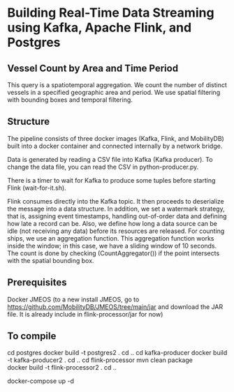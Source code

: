 # Building Real-Time Data Streaming using Kafka, Apache Flink, and Postgres

## Vessel Count by Area and Time Period
This query is a spatiotemporal aggregation. We count the number of distinct vessels in a specified geographic area and period. We use spatial filtering with bounding boxes and temporal filtering.

## Structure
The pipeline consists of three docker images (Kafka, Flink, and MobilityDB) built into a docker container and connected internally by a network bridge.

Data is generated by reading a CSV file into Kafka (Kafka producer). To change the data file, you can read the CSV in python-producer.py.

There is a timer to wait for Kafka to produce some tuples before starting Flink (wait-for-it.sh).  

Flink consumes directly into the Kafka topic. It then proceeds to deserialize the message into a data structure. In addition, we set a watermark strategy, that is, assigning event timestamps, handling out-of-order data and defining how late a record can be. Also, we define how long a data source can be idle (not receiving any data) before its resources are released. For counting ships, we use an aggregation function. This aggregation function works inside the window; in this case, we have a sliding window of 10 seconds. The count is done by checking (CountAggregator()) if the point intersects with the spatial bounding box. 

## Prerequisites
Docker
JMEOS (to a new install JMEOS, go to https://github.com/MobilityDB/JMEOS/tree/main/jar  and download the JAR file. It is already include in flink-processor/jar for now)

## To compile
cd postgres
docker build -t postgres2 .
cd ..
cd kafka-producer
docker build -t kafka-producer2 .
cd ..
cd flink-processor
mvn clean package  
docker build -t flink-processor2 .
cd ..

docker-compose up -d 